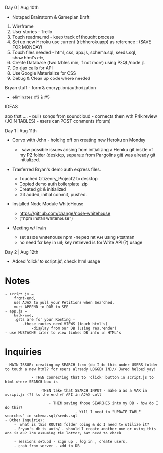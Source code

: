 Day 0 | Aug 10th
 * Notepad Brainstorm & Gameplan Draft
1. Wireframe
2. User stories - Trello
3. Touch readme.md - keep track of thought process 
4. Set up new Heroku use current (richherokuapp) as reference : (SAVE FOR MONDAY)
5. Touch files needed - html, css, app.js, schema.sql, seeds.sql, show.html’s etc, 
6. Create Database (two tables min, if not more) using PSQL/node.js
7. Do ajax calls for API
8. Use Google Materialize for CSS
9. Debug & Clean up code where needed

Bryan stuff - form & encryption/authorization
 - eliminates #3 & #5

IDEAS

app that ….
    - pulls songs from soundcloud
    - connects them wth P4k review (JOIN TABLES)
    - users can POST comments (forum) 


Day 1 | Aug 11th

* Convo with John - holding off on creating new Heroku on Monday
    - I saw possible issues arising from initializing a Heroku git inside of my P2 folder (desktop, separate from Pangolins git) was already git initialized. 

* Tranferred Bryan's demo auth express files.
    - Touched Citizenry_Project2 to desktop
    - Copied demo auth boilerplate .zip
    - Created git & initialized
    - Git added, initial commit, pushed. 

* Installed Node Module WhiteHouse
    - https://github.com/change/node-whitehouse
    - ("npm install whitehouse")

* Meeting w/ Irwin
    - set aside whitehouse npm
     -helped hit API using Postman
    - no need for key in url; key retrieved is for Write API (?) usage

Day 2 | Aug 12th

* Added 'click' to script.js', check html usage

# Notes 
    - script.js = 
        front-end, 
        use AJAX to pull your Petitions when Searched,
        must APPEND to DOM to SEE 
    - app.js = 
        back-end,
        .gets are for your Routing - 
            -these routes need VIEWS (touch html's)
                -display from our DB (using res.render)
    - use MUSTACHE later to view linked DB info in HTML's

# Inquiries
    - MAIN ISSUE: creating my SEARCH form (do I do this under USERS folder to touch a new html? for users already LOGGED IN)// Jared helped yay!
                
                - THEN connecting that to 'click' button in script.js to html where SEARCH box is
                    
                    -THEN take that SEARCH INPUT - make a as a VAR in script.js (?) to the end of API in AJAX call

                        - THEN saving those SEARCHES into my DB - how do I do this? 
                                    - Will I need to "UPDATE TABLE searches" in schema.sql/seeds.sql
    - Other Inquiries:
        -  what is this ROUTES folder doing & do I need to utilize it?
        - Bryan's db is auth/ - should I create another one or using this one is ok? I'm assuming the latter, but need to check. 

        - sessions setupd - sign up , log in , create users, 
        - grab from server - add to DB 









